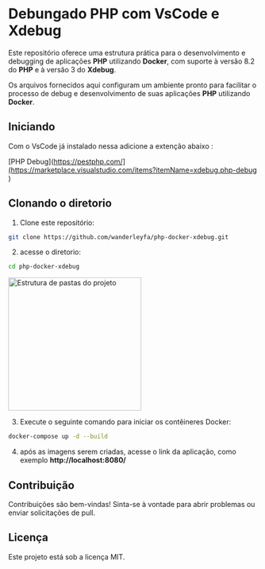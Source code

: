 # Debungado PHP com VsCode e Xdebug

Este repositório oferece uma estrutura prática para o desenvolvimento e debugging de aplicações **PHP** utilizando **Docker**, com suporte à versão 8.2 do **PHP** e à versão 3 do **Xdebug**.

Os arquivos fornecidos aqui configuram um ambiente pronto para facilitar o processo de debug e desenvolvimento de suas aplicações **PHP** utilizando **Docker**.

## Iniciando

Com o VsCode já instalado nessa adicione a extenção abaixo :

[PHP Debug](https://pestphp.com/](https://marketplace.visualstudio.com/items?itemName=xdebug.php-debug )


## Clonando o diretorio

1. Clone este repositório:

```bash
git clone https://github.com/wanderleyfa/php-docker-xdebug.git
```
2. acesse o diretorio:
```bash
cd php-docker-xdebug
```

<img width="268" alt="Estrutura de pastas do projeto" src="https://github.com/wanderleyfa/php-docker-xdebug/assets/489674/e39b4831-4fae-40ed-8953-63355ddd6e87">

3. Execute o seguinte comando para iniciar os contêineres Docker:

```bash
docker-compose up -d --build
```

4. após as imagens serem criadas, acesse o link da aplicação, como exemplo **http://localhost:8080/**


## Contribuição

Contribuições são bem-vindas! Sinta-se à vontade para abrir problemas ou enviar solicitações de pull.

## Licença

Este projeto está sob a licença MIT.

